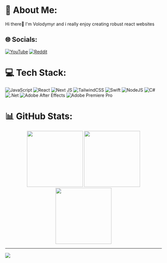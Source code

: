 # 💫 About Me:
Hi there👋 I'm Volodymyr and i really enjoy creating robust react websites


## 🌐 Socials:
[![YouTube](https://img.shields.io/badge/YouTube-%23FF0000.svg?logo=YouTube&logoColor=white)](https://youtube.com/@cselfyvfx) [![Reddit](https://img.shields.io/badge/Reddit-%23FF4500.svg?logo=Reddit&logoColor=white)](https://reddit.com/user/Cselfy1) 
# 💻 Tech Stack:
![JavaScript](https://img.shields.io/badge/javascript-%23323330.svg?style=for-the-badge&logo=javascript&logoColor=%23F7DF1E) ![React](https://img.shields.io/badge/react-%2320232a.svg?style=for-the-badge&logo=react&logoColor=%2361DAFB) ![Next JS](https://img.shields.io/badge/Next-black?style=for-the-badge&logo=next.js&logoColor=white) ![TailwindCSS](https://img.shields.io/badge/tailwindcss-%2338B2AC.svg?style=for-the-badge&logo=tailwind-css&logoColor=white) ![Swift](https://img.shields.io/badge/swift-F54A2A?style=for-the-badge&logo=swift&logoColor=white) ![NodeJS](https://img.shields.io/badge/node.js-6DA55F?style=for-the-badge&logo=node.js&logoColor=white) ![C#](https://img.shields.io/badge/c%23-%23239120.svg?style=for-the-badge&logo=csharp&logoColor=white) ![.Net](https://img.shields.io/badge/.NET-5C2D91?style=for-the-badge&logo=.net&logoColor=white) ![Adobe After Effects](https://img.shields.io/badge/Adobe%20After%20Effects-9999FF.svg?style=for-the-badge&logo=Adobe%20After%20Effects&logoColor=white) ![Adobe Premiere Pro](https://img.shields.io/badge/Adobe%20Premiere%20Pro-9999FF.svg?style=for-the-badge&logo=Adobe%20Premiere%20Pro&logoColor=white)
# 📊 GitHub Stats:
<div align="center">

  <img src="https://nirzak-streak-stats.vercel.app/?user=kyuuto09&theme=tokyonight&hide_border=false" height="180"/>
  <img src="https://github-readme-stats.vercel.app/api?username=kyuuto09&theme=tokyonight&hide_border=false&include_all_commits=false&count_private=false" height="180"/>

  <br/>

  <img src="https://github-readme-stats.vercel.app/api/top-langs/?username=kyuuto09&theme=tokyonight&hide_border=false&include_all_commits=false&count_private=false&layout=compact" height="180"/>

</div>


---
[![](https://visitcount.itsvg.in/api?id=kyuuto09&icon=5&color=12)](https://visitcount.itsvg.in)
